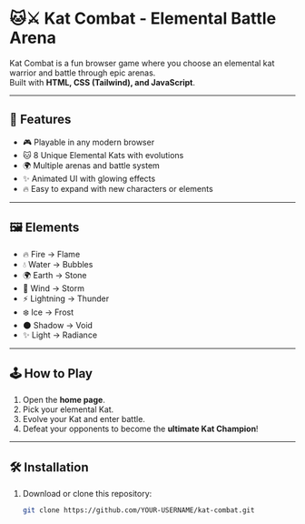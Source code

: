 # 🐱⚔️ Kat Combat - Elemental Battle Arena

Kat Combat is a fun browser game where you choose an elemental kat warrior and battle through epic arenas.  
Built with **HTML, CSS (Tailwind), and JavaScript**.

---

## 🚀 Features
- 🎮 Playable in any modern browser  
- 🐱 8 Unique Elemental Kats with evolutions  
- 🌍 Multiple arenas and battle system  
- ✨ Animated UI with glowing effects  
- 🔥 Easy to expand with new characters or elements  

---

## 🖼️ Elements
- 🔥 Fire → Flame  
- 💧 Water → Bubbles  
- 🌍 Earth → Stone  
- 💨 Wind → Storm  
- ⚡ Lightning → Thunder  
- ❄️ Ice → Frost  
- 🌑 Shadow → Void  
- ✨ Light → Radiance  


---

## 🕹️ How to Play
1. Open the **home page**.  
2. Pick your elemental Kat.  
3. Evolve your Kat and enter battle.  
4. Defeat your opponents to become the **ultimate Kat Champion**!  

---

## 🛠️ Installation
1. Download or clone this repository:
   ```bash
   git clone https://github.com/YOUR-USERNAME/kat-combat.git

